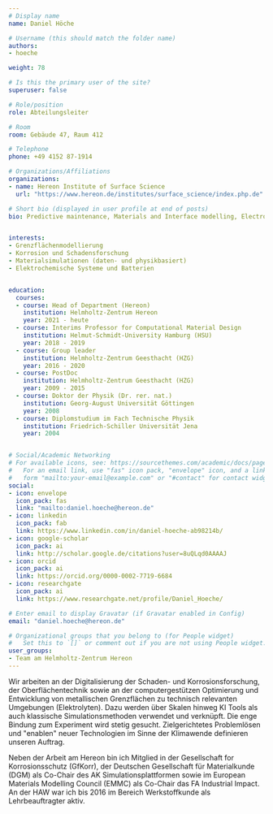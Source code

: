 ```yaml
---
# Display name
name: Daniel Höche

# Username (this should match the folder name)
authors:
- hoeche

weight: 78

# Is this the primary user of the site?
superuser: false

# Role/position
role: Abteilungsleiter

# Room
room: Gebäude 47, Raum 412

# Telephone
phone: +49 4152 87-1914

# Organizations/Affiliations
organizations:
- name: Hereon Institute of Surface Science
  url: "https://www.hereon.de/institutes/surface_science/index.php.de"

# Short bio (displayed in user profile at end of posts)
bio: Predictive maintenance, Materials and Interface modelling, Electrochemical systems, Damage/corrosion, Surfaces engineering, Simulation workflows


interests:
- Grenzflächenmodellierung
- Korrosion und Schadensforschung
- Materialsimulationen (daten- und physikbasiert)
- Elektrochemische Systeme und Batterien


education:
  courses:
  - course: Head of Department (Hereon)
    institution: Helmholtz-Zentrum Hereon
    year: 2021 - heute
  - course: Interims Professor for Computational Material Design
    institution: Helmut-Schmidt-University Hamburg (HSU)
    year: 2018 - 2019
  - course: Group leader
    institution: Helmholtz-Zentrum Geesthacht (HZG)
    year: 2016 - 2020
  - course: PostDoc
    institution: Helmholtz-Zentrum Geesthacht (HZG)
    year: 2009 - 2015
  - course: Doktor der Physik (Dr. rer. nat.)
    institution: Georg-August Universität Göttingen
    year: 2008
  - course: Diplomstudium im Fach Technische Physik
    institution: Friedrich-Schiller Universität Jena
    year: 2004


# Social/Academic Networking
# For available icons, see: https://sourcethemes.com/academic/docs/page-builder/#icons
#   For an email link, use "fas" icon pack, "envelope" icon, and a link in the
#   form "mailto:your-email@example.com" or "#contact" for contact widget.
social:
- icon: envelope
  icon_pack: fas
  link: "mailto:daniel.hoeche@hereon.de"
- icon: linkedin
  icon_pack: fab
  link: https://www.linkedin.com/in/daniel-hoeche-ab98214b/
- icon: google-scholar
  icon_pack: ai
  link: http://scholar.google.de/citations?user=8uQLqd0AAAAJ
- icon: orcid
  icon_pack: ai
  link: https://orcid.org/0000-0002-7719-6684
- icon: researchgate
  icon_pack: ai
  link: https://www.researchgate.net/profile/Daniel_Hoeche/

# Enter email to display Gravatar (if Gravatar enabled in Config)
email: "daniel.hoeche@hereon.de"

# Organizational groups that you belong to (for People widget)
#   Set this to `[]` or comment out if you are not using People widget.
user_groups:
- Team am Helmholtz-Zentrum Hereon
---
```


Wir arbeiten an der Digitalisierung der Schaden- und Korrosionsforschung, der Oberflächentechnik sowie an der computergestützen Optimierung und Entwicklung von metallischen Grenzflächen zu technisch relevanten Umgebungen (Elektrolyten). Dazu werden über Skalen hinweg KI Tools als auch klassische Simulationsmethoden verwendet und verknüpft. Die enge Bindung zum Experiment wird stetig gesucht. Zielgerichtetes Problemlösen und "enablen" neuer Technologien im Sinne der Klimawende definieren unseren Auftrag.

Neben der Arbeit am Hereon bin ich Mitglied in der Gesellschaft for Korrosionsschutz (GfKorr), der Deutschen Gesellschaft für Materialkunde (DGM) als Co-Chair des AK Simulationsplattformen sowie im European Materials Modelling Council (EMMC) als Co-Chair das FA Industrial Impact. An der HAW war ich bis 2016 im Bereich Werkstoffkunde als Lehrbeauftragter aktiv. 
